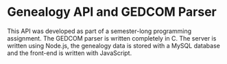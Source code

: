 Genealogy API and GEDCOM Parser
======
This API was developed as part of a semester-long programming assignment. 
The GEDCOM parser is written completely in C. The server is written using Node.js, the genealogy data is stored with a MySQL database and the front-end is written with JavaScript.
